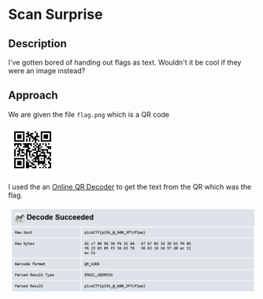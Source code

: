 # Scan Surprise

## Description

I've gotten bored of handing out flags as text. Wouldn't it be cool if they were an image instead?

## Approach

We are given the file `flag.png` which is a QR code

![QR Code](images/qr.png)

I used the an [Online QR Decoder](https://zxing.org/w/decode.jspx) to get the text from the QR which was the flag.

![Flag](images/flag.png)
